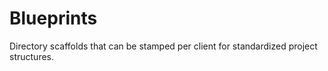 # Blueprints

Directory scaffolds that can be stamped per client for standardized project structures.
